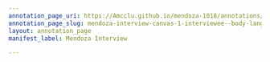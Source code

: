 ```yaml
---
annotation_page_uri: https://Amcclu.github.io/mendoza-1018/annotations/mendoza-interview-canvas-1-interviewee--body-language--laughter---reminiscing-.json
annotation_page_slug: mendoza-interview-canvas-1-interviewee--body-language--laughter---reminiscing-
layout: annotation_page
manifest_label: Mendoza Interview

---
```

